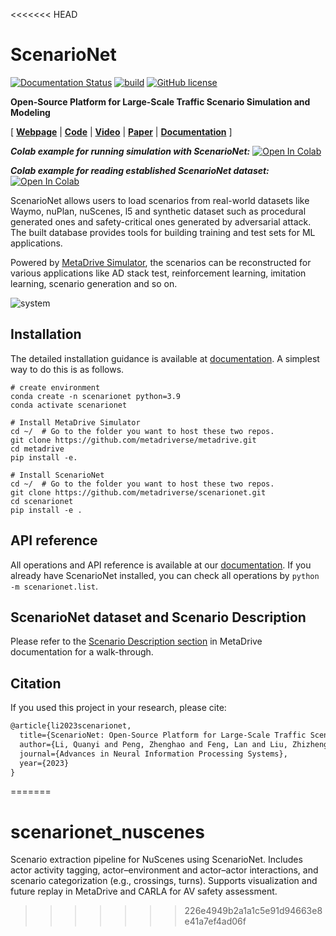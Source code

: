 <<<<<<< HEAD
# ScenarioNet

[![Documentation Status](https://readthedocs.org/projects/scenarionet/badge/?version=latest)](https://scenarionet.readthedocs.io/en/latest/?badge=latest)
[![build](https://github.com/metadriverse/scenarionet/workflows/test/badge.svg)](http://github.com/metadriverse/scenarionet/actions)
[![GitHub license](https://img.shields.io/github/license/metadriverse/scenarionet)](https://github.com/metadriverse/scenarionet/blob/main/LICENSE.txt)

**Open-Source Platform for Large-Scale Traffic Scenario Simulation and Modeling**

[
[**Webpage**](https://metadriverse.github.io/scenarionet/) |
[**Code**](https://github.com/metadriverse/scenarionet) |
[**Video**](https://youtu.be/3bOqswXP6OA) |
[**Paper**](http://arxiv.org/abs/2306.12241) |
[**Documentation**](https://scenarionet.readthedocs.io/en/latest/)
]


***Colab example for running simulation with ScenarioNet:***
[![Open In Colab](https://colab.research.google.com/assets/colab-badge.svg)](https://colab.research.google.com/github/metadriverse/scenarionet/blob/main/tutorial/simulation.ipynb)


***Colab example for reading established ScenarioNet dataset:***
[![Open In Colab](https://colab.research.google.com/assets/colab-badge.svg)](https://colab.research.google.com/github/metadriverse/scenarionet/blob/main/tutorial/read_established_scenarionet_dataset.ipynb)




ScenarioNet allows users to load scenarios from real-world datasets like Waymo, nuPlan, 
nuScenes, l5 and synthetic dataset such as procedural generated ones and safety-critical 
ones generated by adversarial attack. The built database provides tools for building 
training and test sets for ML applications.

Powered by [MetaDrive Simulator](https://github.com/metadriverse/metadrive), 
the scenarios can be reconstructed for various applications like AD stack test, 
reinforcement learning, imitation learning, scenario generation and so on.

![system](docs/asset/system.png)

## Installation

The detailed installation guidance is available
at [documentation](https://scenarionet.readthedocs.io/en/latest/install.html).
A simplest way to do this is as follows.

```
# create environment
conda create -n scenarionet python=3.9
conda activate scenarionet

# Install MetaDrive Simulator
cd ~/  # Go to the folder you want to host these two repos.
git clone https://github.com/metadriverse/metadrive.git
cd metadrive
pip install -e.

# Install ScenarioNet
cd ~/  # Go to the folder you want to host these two repos.
git clone https://github.com/metadriverse/scenarionet.git
cd scenarionet
pip install -e .
```

## API reference

All operations and API reference is available at
our [documentation](https://scenarionet.readthedocs.io/en/latest/operations.html).
If you already have ScenarioNet installed, you can check all operations by `python -m scenarionet.list`.

## ScenarioNet dataset and Scenario Description

Please refer to the [Scenario Description section](https://metadrive-simulator.readthedocs.io/en/latest/scenario_description.html
) in MetaDrive documentation for a walk-through.

## Citation

If you used this project in your research, please cite:

```latex
@article{li2023scenarionet,
  title={ScenarioNet: Open-Source Platform for Large-Scale Traffic Scenario Simulation and Modeling},
  author={Li, Quanyi and Peng, Zhenghao and Feng, Lan and Liu, Zhizheng and Duan, Chenda and Mo, Wenjie and Zhou, Bolei},
  journal={Advances in Neural Information Processing Systems},
  year={2023}
}
```
=======
# scenarionet_nuscenes
Scenario extraction pipeline for NuScenes using ScenarioNet. Includes actor activity tagging, actor–environment and actor–actor interactions, and scenario categorization (e.g., crossings, turns). Supports visualization and future replay in MetaDrive and CARLA for AV safety assessment.
>>>>>>> 226e4949b2a1a1c5e91d94663e8e41a7ef4ad06f
